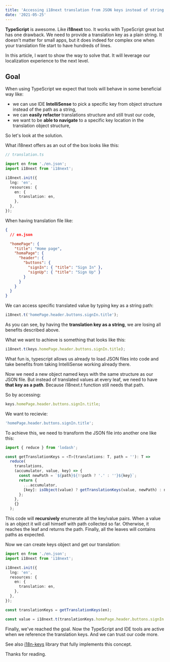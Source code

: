 ```yaml
---
title: 'Accessing i18next translation from JSON keys instead of string path'
date: '2021-05-25'
---
```


**TypeScript** is awesome. Like **i18next** too. It works with TypeScript great but has one drawback. We need to provide a translation key as a plain string. It doesn't matter for small apps, but it does indeed for complex one when your translation file start to have hundreds of lines.

In this article, I want to show the way to solve that. It will leverage our localization experience to the next level.

## Goal

When using TypeScript we expect that tools will behave in some beneficial way like:

- we can use IDE **IntelliSense** to pick a specific key from object structure instead of the path as a string,
- we can **easily refactor** translations structure and still trust our code,
- we want to be **able to navigate** to a specific key location in the translation object structure,

So let's look at the solution.

What i18next offers as an out of the box looks like this:

```ts
// translation.ts

import en from './en.json';
import i18next from 'i18next';

i18next.init({
  lng: 'en',
  resources: {
    en: {
      translation: en,
    },
  },
});
```

When having translation file like:

```json
{
  // en.json

  "homePage": {
    "title": "Home page",
    "homaPage": {
      "header": {
        "buttons": {
          "signIn": { "title": "Sign In" },
          "signUp": { "title": "Sign Up" }
        }
      }
    }
  }
}
```

We can access specific translated value by typing key as a string path:

```ts
i18next.t('homePage.header.buttons.signIn.title');
```

As you can see, by having the **translation key as a string**, we are losing all benefits described above.

What we want to achieve is something that looks like this:

```ts
i18next.t(keys.homePage.header.buttons.signIn.title);
```

What fun is, typescript allows us already to load JSON files into code and take benefits from taking IntelliSense working already there.

Now we need a new object named keys with the same structure as our JSON file. But instead of translated values at every leaf, we need to have **that key as a path**. Because i18next.t function still needs that path.

So by accessing:

```ts
keys.homePage.header.buttons.signIn.title;
```

We want to recievie:

```ts
'homePage.header.buttons.signIn.title';
```

To achieve this, we need to transform the JSON file into another one like this:

```ts
import { reduce } from 'lodash';

const getTranslationKeys = <T>(translations: T, path = ''): T =>
  reduce(
    translations,
    (accumulator, value, key) => {
      const newPath = `${path}${!!path ? '.' : ''}${key}`;
      return {
        ...accumulator,
        [key]: isObject(value) ? getTranslationKeys(value, newPath) : newPath,
      };
    },
    {}
  );
```

This code will **recursively** enumerate all the key/value pairs. When a value is an object it will call himself with path collected so far. Otherwise, it reaches the leaf and returns the path. Finally, all the leaves will contains paths as expected.

Now we can create keys object and get our translation:

```ts
import en from './en.json';
import i18next from 'i18next';

i18next.init({
  lng: 'en',
  resources: {
    en: {
      translation: en,
    },
  },
});

const translationKeys = getTranslationKeys(en);

const value = i18next.t(translationKeys.homePage.header.buttons.signIn.title);
```

Finally, we've reached the goal.
Now the TypeScript and IDE tools are active when we reference the translation keys. And we can trust our code more.

See also [i18n-keys](https://github.com/WojciechCendrzak/i18n-keys) library that fully implements this concept.

Thanks for reading.
